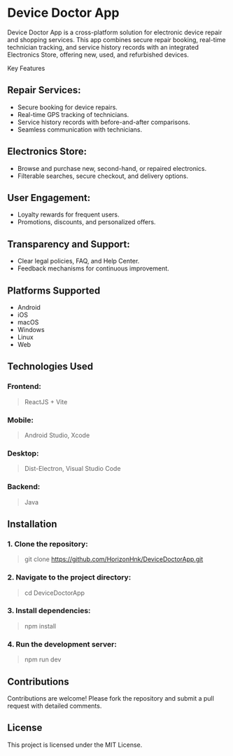 # Device Doctor App

Device Doctor App is a cross-platform solution for electronic device repair and shopping services. This app combines secure repair booking, real-time technician tracking, and service history records with an integrated Electronics Store, offering new, used, and refurbished devices.

Key Features

## Repair Services:

- Secure booking for device repairs.
- Real-time GPS tracking of technicians.
- Service history records with before-and-after comparisons.
- Seamless communication with technicians.



## Electronics Store:

- Browse and purchase new, second-hand, or repaired electronics.
- Filterable searches, secure checkout, and delivery options.



## User Engagement:

- Loyalty rewards for frequent users.
- Promotions, discounts, and personalized offers.



## Transparency and Support:

- Clear legal policies, FAQ, and Help Center.
- Feedback mechanisms for continuous improvement.




## Platforms Supported

- Android
- iOS
- macOS
- Windows
- Linux
- Web



## Technologies Used

### Frontend: 
> ReactJS + Vite
### Mobile: 
> Android Studio, Xcode
### Desktop: 
> Dist-Electron, Visual Studio Code
### Backend: 
> Java


## Installation

### 1. Clone the repository:
> git clone https://github.com/HorizonHnk/DeviceDoctorApp.git


### 2. Navigate to the project directory:
> cd DeviceDoctorApp


### 3. Install dependencies:
> npm install

### 4. Run the development server:
> npm run dev

## Contributions
Contributions are welcome! Please fork the repository and submit a pull request with detailed comments.

## License
This project is licensed under the MIT License.


